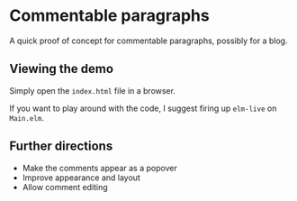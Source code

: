 # Commentable paragraphs

A quick proof of concept for commentable paragraphs, possibly for a blog.

## Viewing the demo

Simply open the `index.html` file in a browser.

If you want to play around with the code, I suggest firing up `elm-live` on `Main.elm`.

## Further directions

* Make the comments appear as a popover
* Improve appearance and layout
* Allow comment editing